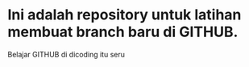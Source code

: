 # Ini adalah repository untuk latihan membuat branch baru di GITHUB.
Belajar GITHUB di dicoding itu seru
